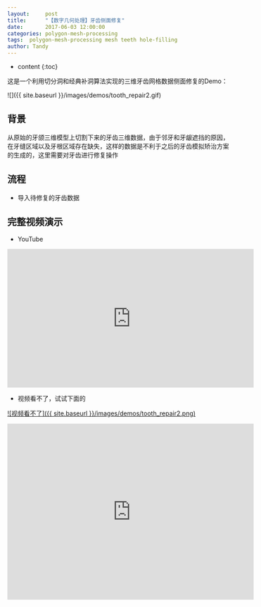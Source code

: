 ```yaml
---
layout:     post
title:      "【数字几何处理】牙齿侧面修复"
date:       2017-06-03 12:00:00
categories: polygon-mesh-processing
tags:  polygon-mesh-processing mesh teeth hole-filling 
author: Tandy
---
```


* content
{:toc}

这是一个利用切分洞和经典补洞算法实现的三维牙齿网格数据侧面修复的Demo：

![]({{ site.baseurl }}/images/demos/tooth_repair2.gif)




## 背景

从原始的牙颌三维模型上切割下来的牙齿三维数据，由于邻牙和牙龈遮挡的原因，在牙缝区域以及牙根区域存在缺失，这样的数据是不利于之后的牙齿模拟矫治方案的生成的，这里需要对牙齿进行修复操作

## 流程
- 导入待修复的牙齿数据
## 完整视频演示
- YouTube
<iframe width="560" height="315" src="https://www.youtube.com/embed/8lgq0SQ37Os" frameborder="0" allowfullscreen></iframe>


- 视频看不了，试试下面的

[![视频看不了]({{ site.baseurl }}/images/demos/tooth_repair2.png)](http://player.youku.com/embed/XMjgwNjUwMzg0NA==)

<iframe width="560" height="400" src="http://player.youku.com/embed/XMjgwNjUwMzg0NA==" frameborder="0" allowfullscreen></iframe>